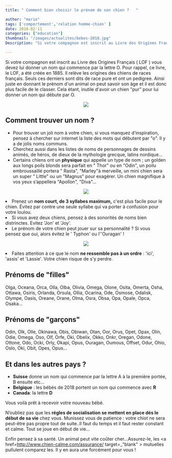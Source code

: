 ```yaml
---
title: " Comment bien choisir le prénom de son chien ?   "

author: "marie"
tags: ['comportement','relation homme-chien' ]
date: 2018-02-11
categories: ["education"]
thumbnail: "/images/actualites/bebes-2018.jpg"
Description: "Si votre compagnon est inscrit au Livre des Origines Français ( LOF ) vous devez lui donner un nom qui commence par la lettre O. Pour rappel, ce livre, le LOF,  a été créée en 1885. Il relève les origines des chiens de races français. Seuls ces derniers sont dits de race pure et ont un pedigree.  Ainsi juste en donnant le prénom d'un animal on peut savoir son âge et il est donc plus facile de le classer. Cela étant, inutile d'avoir un chien 'pur' pour lui donner un nom qui débute par O. "

---
```


Si votre compagnon est inscrit au Livre des Origines Français ( LOF ) vous devez lui donner un nom qui commence par la lettre O.
Pour rappel, ce livre, le LOF,  a été créée en 1885. Il relève les origines des chiens de races français. Seuls ces derniers sont dits de race pure et ont un pedigree.  Ainsi juste en donnant le prénom d'un animal on peut savoir son âge et il est donc plus facile de le classer.
Cela étant, inutile d'avoir un chien "pur" pour lui donner un nom qui débute par O.

<p align="center"><img src="/images/actualites/nom-bbgolden.jpg"class= "img-responsive"></p>


## Comment trouver un nom ? ##

<ul>
   <li> Pour trouver un joli nom à votre chien, si vous manquez d’inspiration, pensez à chercher sur internet la liste des mots qui débutent par "o". Il y a de jolis noms communs.</li>

<li> Cherchez aussi dans les listes de noms de personnages de dessins animés, de héros, de dieux de la mythologie grecque, latins nordique...</li>

<li> Certains chiens ont un <b> physique</b>  qui appelle un type de nom ; un golden aux longs poils blonds sera parfait en " Thor" ou en "Odin", un poilu embroussaillé portera " Rasta", "Marley"à merveille, un mini chien sera un super " Little" ou un "Magnus" pour exagérer. Un chien magnifique à vos yeux s’appellera "Apollon", "Diva"...</li></ul>


<p align="center"><img src="/images/actualites/rasta.jpg"class="img-responsive"></p>

<li> Prenez un <b>nom court, de 3 syllabes maximum,</b> c'est plus facile pour le chien. Évitez par contre une seule syllabe qui va porter à confusion pour votre loulou. </li>
<li> Si vous avez deux chiens, pensez à des sonorités de noms bien distrinctes. Evitez 'Jon' et 'Joy'.</li>
<li>Le prénom de votre chien peut jouer sur sa personnalité ?  Si vous pensez que oui, alors évitez  le ' Typhon' ou l''Ouragan' ! </li>

<p align="center"><img src="/images/actualites/chien-ouragan.jpg"class="img-responsive"></p>
<li>Faites attention à ce que le nom <b>ne ressemble pas à un ordre</b> : 'ici', 'assis' et 'Lassie'. Votre chien risque de s'y perdre. </li></ul>

## Prénoms de "filles"
Olga, Oceana, Orca, Olla, Olba, Olivia, Omega, Olone, Osita, Omerta, Osha, Ottawa, Osiris, Orlanda, Orsula, Ollia, Ocarina, Ode, Osmose, Odalisk, Olympe, Oasis, Oreane, Orane, Olma, Osra, Obsa, Opa, Opale, Opca, Osaka...

## Prénoms de "garçons"
Odin, Olk, Olle, Okinawa, Obis, Obiwan, Otan, Oor, Orus, Opet, Opax, Olin, Odie, Omega, Oso, Olf, Orfe, Oki, Obelix, Okko, Onkr, Oregan, Odone, Ottone, Odo, Ocki, Orly, Okapi, Opus, Ouragan, Oumous, Offset, Odur, Ohio, Oslo, Oki, Obit, Opes, Opus...

## Et dans les autres pays ?
<ul><li><b>Suisse</b> donne un nom qui commence par la lettre A à la première portée, B ensuite etc...</li>

<li><b>Belgique</b> : les bébés de 2018 portent un nom qui commence avec <b>R</b></li>

<li><b>Canada</b>: la lettre <b>D</b></li></ul>

Vous voilà prêt à recevoir votre nouveau bébé.

N’oubliez pas que les <b> régles de socialisation se mettent en place dés le début de sa vie</b> chez vous. Munissez vous de patience : votre chiot ne sera peut-être pas propre tout de suite..Il faut du temps et il faut rester constant et calme. Tout se joue en début de vie...

 Enfin pensez à sa santé. Un animal peut vite coûter cher...Assurez-le, les <a href=http://www.chien-calme.com/assurance/ target=_"blank" > mutuelles </a> pullulent comparez les. Il y en aura une forcément pour vous !




